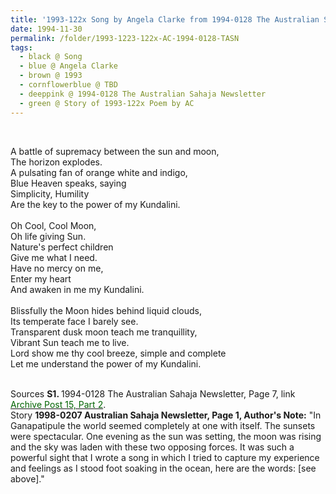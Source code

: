 ```yaml
---
title: '1993-122x Song by Angela Clarke from 1994-0128 The Australian Sahaja Newsletter, Page 7'
date: 1994-11-30
permalink: /folder/1993-1223-122x-AC-1994-0128-TASN
tags:
  - black @ Song
  - blue @ Angela Clarke
  - brown @ 1993
  - cornflowerblue @ TBD
  - deeppink @ 1994-0128 The Australian Sahaja Newsletter
  - green @ Story of 1993-122x Poem by AC
---
```

  
<br>

<p>
A battle of supremacy between the sun and moon,<br>
The horizon  explodes.<br>
A pulsating fan of orange white and indigo,<br>
Blue Heaven speaks, saying<br>
Simplicity, Humility<br>
Are the key to the power of my Kundalini.<br> 
<br>
Oh Cool, Cool Moon,<br>
Oh life giving Sun.<br>
Nature's perfect children<br>
Give me what I need.<br>
Have no mercy on me,<br>
Enter my heart<br>
And awaken in me my Kundalini.<br>
<br>
Blissfully the Moon hides behind liquid clouds,<br>
Its temperate face I barely see.<br>
Transparent dusk moon teach me tranquillity,<br>
Vibrant Sun teach me to live.<br>
Lord show me thy cool breeze, simple and complete<br>
Let me understand the power of my Kundalini.<br>
</p>

<br>

<wave-list>
<list-title color="DarkSeaGreen" width="55">Sources</list-title>
  <list-item color="BlanchedAlmond"  width="280"><b>S1. </b> 1994-0128 The Australian Sahaja Newsletter, Page 7, link </font> <a href="https://seven-teams.github.io/archives/2023/1007"><font color="DarkGreen">Archive Post 15, Part 2</font></a>.</list-item>
</wave-list>

<br>

<wave-list>
<list-title color="DarkSeaGreen" width="40">Story</list-title>
  <list-item color="BlanchedAlmond"  width="280"><b>1998-0207 Australian Sahaja Newsletter, Page 1, Author's Note:</b> "In Ganapatipule the world seemed completely at one with itself. The sunsets were spectacular. One evening as the sun was setting, the moon was rising and the sky was laden with these two opposing forces. It was such a powerful sight that I wrote a song in which I tried to capture my experience and feelings as I stood foot soaking in the ocean, here are the words: [see above]."</list-item>
</wave-list>